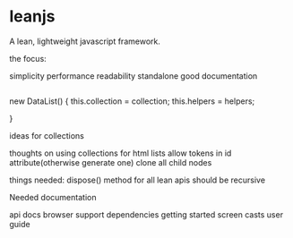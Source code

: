 leanjs
======

A lean, lightweight javascript framework.

the focus:

simplicity
performance
readability
standalone
good documentation

<div data-list="people">
	<img data-bind="${img}" data-to="src" />
	<span data-bind="${name}"></span>
	<span data-list="friends" data-bind="${name},"></span>
</div>

new DataList() {
	this.collection = collection;
	this.helpers = helpers;

}






ideas for collections

<div id="mydiv" data-model="app.model.people">

</div>

thoughts on using collections for html lists
	allow tokens in id attribute(otherwise generate one)
	clone all child nodes

things needed:
	dispose() method for all lean apis
		should be recursive

Needed documentation

api docs
browser support
dependencies
getting started
screen casts
user guide
